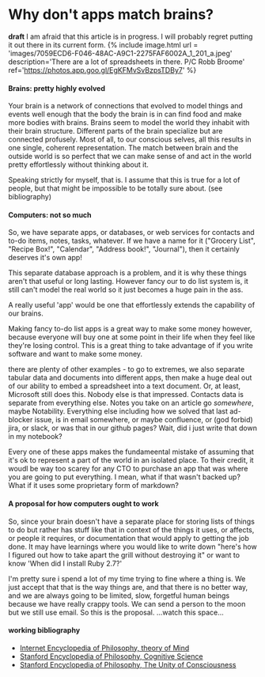 # Why don't apps match brains?
**draft**
I am afraid that this article is in progress. I will probably regret putting it out there in its current form. 
{% include image.html url = 'images/7059ECD6-F046-48AC-A9C1-2275FAF6002A_1_201_a.jpeg' description='There are a lot of spreadsheets in there. P/C Robb Broome' ref='https://photos.app.goo.gl/EgKFMvSvBzpsTDBy7' %}

#### Brains: pretty highly evolved
Your brain is a network of connections that evolved to model things and events well enough that the body the brain is in can find food and make more bodies with brains. Brains seem to model the world they inhabit with their brain structure. Different parts of the brain specialize but are connected profusely. Most of all, to our conscious selves, all this results in one single, coherent representation. The match between brain and the outside world is so perfect that we can make sense of and act in the world pretty effortlessly without thinking about it.

Speaking strictly for myself, that is. I assume that this is true for a lot of people, but that might be impossible to be totally sure about. (see bibliography)

#### Computers: not so much

So, we have separate apps, or databases, or web services for contacts and to-do items, notes, tasks, whatever. If we have a name for it ("Grocery List", "Recipe Box!", "Calendar", "Address book!", "Journal"), then it certainly deserves it's own app!

This separate database approach is a problem, and it is why these things aren't that useful or long lasting. However fancy our to do list system is, it still can't model the real world so it just becomes a huge pain in the ass.

A really useful 'app' would be one that effortlessly extends the capability of our brains. 

Making fancy to-do list apps is a great way to make some money however, because everyone will buy one at some point in their life when they feel like they're losing control. This is a great thing to take advantage of if you write software and want to make some money.

there are plenty of other examples - to go to extremes, we also separate tabular data and documents into different apps, then make a huge deal out of our ability to embed a spreadsheet into a text document. Or, at least, Microsoft still does this. Nobody else is that impressed. Contacts data is separate from everything else. Notes you take on an article go _somewhere_, maybe Notability. Everything else including how we solved that last ad-blocker issue, is in email somewhere, or maybe confluence, or (god forbid) jira, or slack, or was that in our github pages? Wait, did i just write that down in my notebook?

Every one of these apps makes the fundameental mistake of assuming that it's ok to represent a part of the world in an isolated place. To their credit, it woudl be way too scarey for any CTO to purchase an app that was where you are going to put everything. I mean, what if that wasn't backed up? What if it uses some proprietary form of markdown?

#### A proposal for how computers ought to work
So, since your brain doesn't have a separate place for storing lists of things to do but rather has stuff like that in context of the things it uses, or affects, or people it requires, or documentation that would apply to getting the job done. It may have learnings where you would like to write down "here's how I figured out how to take apart the grill without destroying it" or want to know 'When did I install Ruby 2.7?'

I'm pretty sure i spend a lot of my time trying to fine where a thing is. We just accept that that is the way things are, and that there is no better way, and we are always going to be limited, slow, forgetful human beings because we have really crappy tools. We can send a person to the moon but we still use email. 
So this is the proposal. ...watch this space...
#### working bibliography
- <a href="https://www.iep.utm.edu/theomind/" target="_robb.works.stuff">Internet Encyclopedia of Philosophy, theory of Mind</a>
- <a href="https://plato.stanford.edu/entries/cognitive-science/" target="_robb.works.stuff">Stanford Encyclopedia of Philosophy, Cognitive Science</a>
- <a href="https://plato.stanford.edu/entries/consciousness-unity/" target="_robb.works.stuff">Stanford Encyclopedia of Philosophy, The Unity of Consciousness</a>
